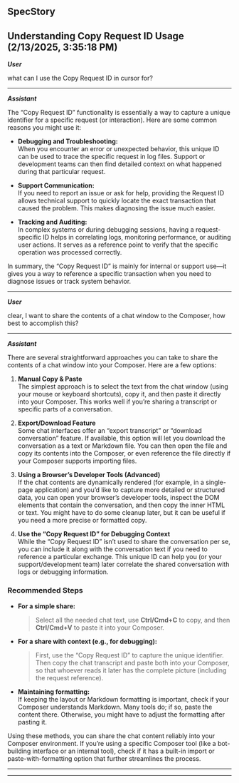 ## SpecStory

## Understanding Copy Request ID Usage (2/13/2025, 3:35:18 PM)

_**User**_

what can I use the Copy Request ID in cursor for? 

---

_**Assistant**_

The “Copy Request ID” functionality is essentially a way to capture a unique identifier for a specific request (or interaction). Here are some common reasons you might use it:

- **Debugging and Troubleshooting:**  
  When you encounter an error or unexpected behavior, this unique ID can be used to trace the specific request in log files. Support or development teams can then find detailed context on what happened during that particular request.

- **Support Communication:**  
  If you need to report an issue or ask for help, providing the Request ID allows technical support to quickly locate the exact transaction that caused the problem. This makes diagnosing the issue much easier.

- **Tracking and Auditing:**  
  In complex systems or during debugging sessions, having a request-specific ID helps in correlating logs, monitoring performance, or auditing user actions. It serves as a reference point to verify that the specific operation was processed correctly.

In summary, the “Copy Request ID” is mainly for internal or support use—it gives you a way to reference a specific transaction when you need to diagnose issues or track system behavior.

---

_**User**_

clear, I want to share the contents of a chat window to the Composer, how best to accomplish this? 

---

_**Assistant**_

There are several straightforward approaches you can take to share the contents of a chat window into your Composer. Here are a few options:

1. **Manual Copy & Paste**  
   The simplest approach is to select the text from the chat window (using your mouse or keyboard shortcuts), copy it, and then paste it directly into your Composer. This works well if you’re sharing a transcript or specific parts of a conversation.

2. **Export/Download Feature**  
   Some chat interfaces offer an “export transcript” or “download conversation” feature. If available, this option will let you download the conversation as a text or Markdown file. You can then open the file and copy its contents into the Composer, or even reference the file directly if your Composer supports importing files.

3. **Using a Browser’s Developer Tools (Advanced)**  
   If the chat contents are dynamically rendered (for example, in a single-page application) and you’d like to capture more detailed or structured data, you can open your browser’s developer tools, inspect the DOM elements that contain the conversation, and then copy the inner HTML or text. You might have to do some cleanup later, but it can be useful if you need a more precise or formatted copy.

4. **Use the “Copy Request ID” for Debugging Context**  
   While the “Copy Request ID” isn’t used to share the conversation per se, you can include it along with the conversation text if you need to reference a particular exchange. This unique ID can help you (or your support/development team) later correlate the shared conversation with logs or debugging information.

### Recommended Steps

- **For a simple share:**  
  > Select all the needed chat text, use **Ctrl/Cmd+C** to copy, and then **Ctrl/Cmd+V** to paste it into your Composer.

- **For a share with context (e.g., for debugging):**  
  > First, use the “Copy Request ID” to capture the unique identifier. Then copy the chat transcript and paste both into your Composer, so that whoever reads it later has the complete picture (including the request reference).

- **Maintaining formatting:**  
  If keeping the layout or Markdown formatting is important, check if your Composer understands Markdown. Many tools do; if so, paste the content there. Otherwise, you might have to adjust the formatting after pasting it.

Using these methods, you can share the chat content reliably into your Composer environment. If you’re using a specific Composer tool (like a bot-building interface or an internal tool), check if it has a built-in import or paste-with-formatting option that further streamlines the process.

---



---

